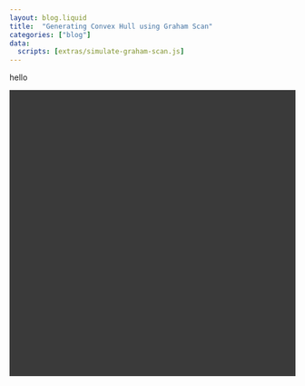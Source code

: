 ```yaml
---
layout: blog.liquid
title:  "Generating Convex Hull using Graham Scan"
categories: ["blog"]
data:
  scripts: [extras/simulate-graham-scan.js]
---
```


hello

<canvas id="canvas" height=500 width=500></canvas>
<style>
  canvas {
    background: #3a3a3a;
    display: block;
    margin: auto;
  }

  @media only screen and (max-width: 600px) {
    #canvas {
        width: calc(100vw - 2em);
    }
  }
</style>
